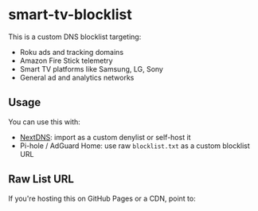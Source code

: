 # smart-tv-blocklist
This is a custom DNS blocklist targeting:
- Roku ads and tracking domains
- Amazon Fire Stick telemetry
- Smart TV platforms like Samsung, LG, Sony
- General ad and analytics networks

## Usage

You can use this with:
- [NextDNS](https://nextdns.io): import as a custom denylist or self-host it
- Pi-hole / AdGuard Home: use raw `blocklist.txt` as a custom blocklist URL

## Raw List URL

If you're hosting this on GitHub Pages or a CDN, point to:
